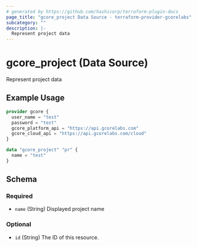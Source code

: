 ```yaml
---
# generated by https://github.com/hashicorp/terraform-plugin-docs
page_title: "gcore_project Data Source - terraform-provider-gcorelabs"
subcategory: ""
description: |-
  Represent project data
---
```


# gcore_project (Data Source)

Represent project data

## Example Usage

```terraform
provider gcore {
  user_name = "test"
  password = "test"
  gcore_platform_api = "https://api.gcorelabs.com"
  gcore_cloud_api = "https://api.gcorelabs.com/cloud"
}

data "gcore_project" "pr" {
  name = "test"
}
```

<!-- schema generated by tfplugindocs -->
## Schema

### Required

- `name` (String) Displayed project name

### Optional

- `id` (String) The ID of this resource.


